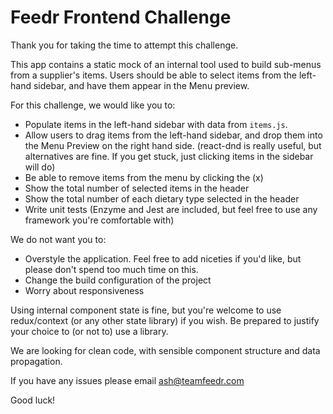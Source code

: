 # Feedr Frontend Challenge

Thank you for taking the time to attempt this challenge.

This app contains a static mock of an internal tool used to build sub-menus from a supplier's items.
Users should be able to select items from the left-hand sidebar, and have them appear in the Menu preview.

For this challenge, we would like you to:

- Populate items in the left-hand sidebar with data from `items.js`.
- Allow users to drag items from the left-hand sidebar, and drop them into the Menu Preview on the right hand side.
  (react-dnd is really useful, but alternatives are fine. If you get stuck, just clicking items in the sidebar will do)
- Be able to remove items from the menu by clicking the (x)
- Show the total number of selected items in the header
- Show the total number of each dietary type selected in the header
- Write unit tests (Enzyme and Jest are included, but feel free to use any framework you're comfortable with)

We do not want you to:

- Overstyle the application. Feel free to add niceties if you'd like, but please don't spend too much time on this.
- Change the build configuration of the project
- Worry about responsiveness

Using internal component state is fine, but you're welcome to use redux/context (or any other state library) if you wish.
Be prepared to justify your choice to (or not to) use a library.

We are looking for clean code, with sensible component structure and data propagation.

If you have any issues please email ash@teamfeedr.com

Good luck!
